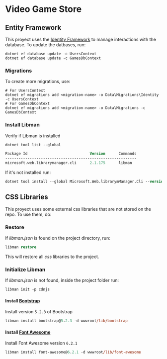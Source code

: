 ﻿# Video Game Store

## Entity Framework
This proyect uses the [Identity Framework](https://learn.microsoft.com/en-us/aspnet/core/security/authentication/identity?view=aspnetcore-7.0&tabs=visual-studio) to manage interactions with the database.
To update the datbases, run:
```
dotnet ef database update -c UsersContext 
dotnet ef database update -c GamesDbContext 
```
### Migrations
To create more migrations, use:
```
# For UsersContext
dotnet ef migrations add <migration-name> -o Data\Migrations\Identity -c UsersContext
# For GamesDbContext
dotnet ef migrations add <migration-name> -o Data\Migrations -c GamesDbContext
```

### Install Libman

Verify if Libman is installed

```ps
dotnet tool list --global

Package Id                            Version      Commands
-----------------------------------------------------------
microsoft.web.librarymanager.cli      2.1.175      libman
```

If it's not installed run:

```ps
dotnet tool install --global Microsoft.Web.librarymManager.Cli --version 2.1.175
```

## CSS Libraries

This proyect uses some external css libraries that are not stored on the repo. To use them, do:

### Restore

If *libman.json* is found on the project directory, run:

```ps
libman restore
```

This will restore all *css* libraries to the project.

### Initialize Libman

If *libman.json* is not found, inside the project folder run:

```ps 
libman init -p cdnjs
```

#### Install [Bootstrap](https://getbootstrap.com/docs/5.2/getting-started/introduction)

Install version `5.2.3` of Bootstrap

```ps
libman install bootstrap@5.2.3 -d wwwroot/lib/bootstrap
```

#### Install [Font Awesome](https://fontawesome.com/search?m=free&o=r)

Install Font Awesome version `6.2.1`

```ps
libman install font-awesome@6.2.1 -d wwwroot/lib/font-awesome
```
